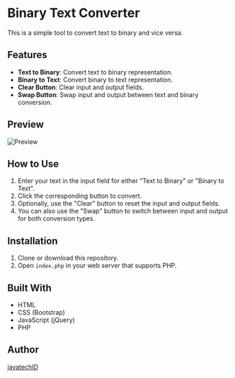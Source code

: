 # Binary Text Converter

This is a simple tool to convert text to binary and vice versa.

## Features
- **Text to Binary**: Convert text to binary representation.
- **Binary to Text**: Convert binary to text representation.
- **Clear Button**: Clear input and output fields.
- **Swap Button**: Swap input and output between text and binary conversion.

## Preview

![Preview](https://i.ibb.co/QMdmD3B/binary.png)

## How to Use
1. Enter your text in the input field for either "Text to Binary" or "Binary to Text".
2. Click the corresponding button to convert.
3. Optionally, use the "Clear" button to reset the input and output fields.
4. You can also use the "Swap" button to switch between input and output for both conversion types.

## Installation
1. Clone or download this repository.
2. Open `index.php` in your web server that supports PHP.

## Built With
- HTML
- CSS (Bootstrap)
- JavaScript (jQuery)
- PHP

## Author
[javatechID](https://github.com/javatechID)
